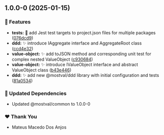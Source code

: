 ## 1.0.0-0 (2025-01-15)

### 🚀 Features

- **tests:** 🔧 add Jest test targets to project.json files for multiple packages ([076dcd9](https://github.com/mateusmacedo/mostval/commit/076dcd9))
- **ddd:** ✨ introduce IAggregate interface and AggregateRoot class ([ccd4e32](https://github.com/mateusmacedo/mostval/commit/ccd4e32))
- **value-object:** ✨ add toJSON method and corresponding unit test for complex nested ValueObject ([c930684](https://github.com/mateusmacedo/mostval/commit/c930684))
- **value-object:** ✨ introduce IValueObject interface and abstract ValueObject class ([b43e446](https://github.com/mateusmacedo/mostval/commit/b43e446))
- **ddd:** ✨ add new @mostval/ddd library with initial configuration and tests ([81a0534](https://github.com/mateusmacedo/mostval/commit/81a0534))

### 🧱 Updated Dependencies

- Updated @mostval/common to 1.0.0-0

### ❤️ Thank You

- Mateus Macedo Dos Anjos